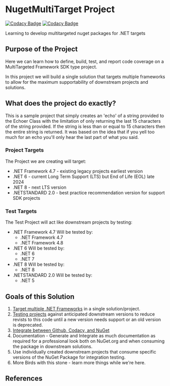 # NugetMultiTarget Project

[![Codacy Badge](https://app.codacy.com/project/badge/Grade/686e979f10184a749eac6553f49b830a)](https://app.codacy.com/gh/dmstrat/nugetMultiTarget/dashboard?utm_source=gh&utm_medium=referral&utm_content=&utm_campaign=Badge_grade) [![Codacy Badge](https://app.codacy.com/project/badge/Coverage/686e979f10184a749eac6553f49b830a)](https://app.codacy.com/gh/dmstrat/nugetMultiTarget/dashboard?utm_source=gh&utm_medium=referral&utm_content=&utm_campaign=Badge_coverage)

Learning to develop multitargeted nuget packages for .NET targets

## Purpose of the Project

Here we can learn how to define, build, test, and report code coverage on a MultiTargeted Framework SDK type project.

In this project we will build a single solution that targets multiple frameworks to allow for the maximum supportability of downstream projects and solutions.

## What does the project do exactly?

This is a sample project that simply creates an 'echo' of a string provided to the Echoer Class with the limitation of only returning the last 15 characters of the string provided.  If the string is less than or equal to 15 characters then the entire string is returned.  It was based on the idea that if you yell too much for an echo you'll only hear the last part of what you said.

### Project Targets

The Project we are creating will target:

- .NET Framework 4.7 - existing legacy projects earliest version
- .NET 6 - current Long Term Support (LTS) but End of Life (EOL) late 2024
- .NET 8 - next LTS version
- .NETSTANDARD 2.0 - best practice recommendation version for support SDK projects

### Test Targets

The Test Project will act like downstream projects by testing:

- .NET Framework 4.7
  Will be tested by:
  - .NET Framework 4.7
  - .NET Framework 4.8
- .NET 6
  Will be tested by:
  - .NET 6
  - .NET 7
- .NET 8
  Will be tested by:
  - .NET 8
- .NETSTANDARD 2.0
  Will be tested by:
  - .NET 5

## Goals of this Solution

1. [Target multiple .NET Frameworks](TargetMultipleFrameworks.md) in a single solution/project.
2. [Testing projects](TestProjects.md) against anticipated downstream versions to reduce revists to this code until a new version needs support or an old version is deprecated.
3. [Integrate between Github, Codacy, and NuGet](GithubAndCodacy.md)
4. Documentation - Generate and Integrate as much documentation as required for a professional look both on NuGet.org and when consuming the package in downstream solutions.
5. Use individually created downstream projects that consume specific versions of the NuGet Package for integration testing.
6. More Birds with this stone - learn more things while we're here.

## References
